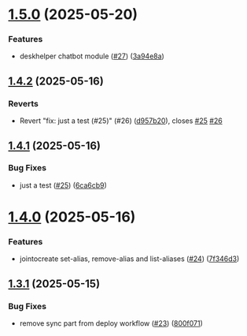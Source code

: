 # [1.5.0](https://github.com/phonevox/voxbot/compare/v1.4.2...v1.5.0) (2025-05-20)


### Features

* deskhelper chatbot module ([#27](https://github.com/phonevox/voxbot/issues/27)) ([3a94e8a](https://github.com/phonevox/voxbot/commit/3a94e8a4b801a1768c40d1bb506473a3e86d5048))



## [1.4.2](https://github.com/phonevox/voxbot/compare/v1.4.1...v1.4.2) (2025-05-16)


### Reverts

* Revert "fix: just a test (#25)" (#26) ([d957b20](https://github.com/phonevox/voxbot/commit/d957b204bc55eaaae80530505e6123a6671d5848)), closes [#25](https://github.com/phonevox/voxbot/issues/25) [#26](https://github.com/phonevox/voxbot/issues/26)



## [1.4.1](https://github.com/phonevox/voxbot/compare/v1.4.0...v1.4.1) (2025-05-16)


### Bug Fixes

* just a test ([#25](https://github.com/phonevox/voxbot/issues/25)) ([6ca6cb9](https://github.com/phonevox/voxbot/commit/6ca6cb96d58eb8a836564dc7d3ab888f0847dc7c))



# [1.4.0](https://github.com/phonevox/voxbot/compare/v1.3.1...v1.4.0) (2025-05-16)


### Features

* jointocreate set-alias, remove-alias and list-aliases ([#24](https://github.com/phonevox/voxbot/issues/24)) ([7f346d3](https://github.com/phonevox/voxbot/commit/7f346d381579cafd798abe78705d6bee4efe3670))



## [1.3.1](https://github.com/phonevox/voxbot/compare/v1.3.0...v1.3.1) (2025-05-15)


### Bug Fixes

* remove sync part from deploy workflow ([#23](https://github.com/phonevox/voxbot/issues/23)) ([800f071](https://github.com/phonevox/voxbot/commit/800f07152ec97a417430fd3fad0ad5f7ff1c9331))




